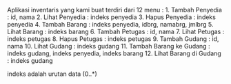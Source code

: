 Aplikasi inventaris yang kami buat terdiri dari 12 menu : 1. Tambah Penyedia : id, nama 2. Lihat Penyedia : indeks penyedia 3. Hapus Penyedia : indeks penyedia 4. Tambah Barang : indeks penyedia, idbrg, namabrg, jmlbrg 5. Lihat Barang : indeks barang 6. Tambah Petugas : id, nama 7. Lihat Petugas : indeks petugas 8. Hapus Petugas : indeks petugas 9. Tambah Gudang : id, nama 10. Lihat Gudang : indeks gudang 11. Tambah Barang ke Gudang : indeks gudang, indeks penyedia, indeks barang 12. Lihat Barang di Gudang : indeks gudang

indeks adalah urutan data (0..*)
